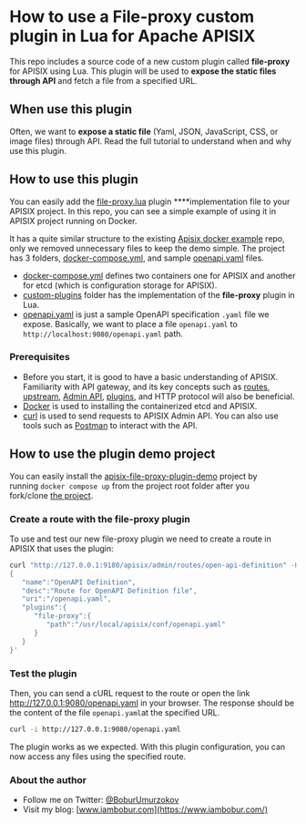 # How to use a File-proxy custom plugin in Lua for Apache APISIX

This repo includes a source code of a new custom plugin called **file-proxy** for APISIX using Lua. This plugin will be used to **expose the static files through API** and fetch a file from a specified URL.

## When use this plugin

Often, we want to **expose a static file** (Yaml, JSON, JavaScript, CSS, or image files) through API. Read the full tutorial to understand when and why use this plugin.

## How to use this plugin

You can easily add the [file-proxy.lua](https://github.com/Boburmirzo/apisix-file-proxy-plugin-demo/blob/main/custom-plugins/file-proxy.lua) plugin ****implementation file to your APISIX project. In this repo, you can see a simple example of using it in APISIX project running on Docker.

It has a quite similar structure to the existing [Apisix docker example](https://github.com/apache/apisix-docker/tree/master/example) repo, only we removed unnecessary files to keep the demo simple. The project has 3 folders, [docker-compose.yml](https://github.com/Boburmirzo/apisix-file-proxy-plugin-demo/blob/main/docker-compose.yml), and sample [openapi.yaml](https://github.com/Boburmirzo/apisix-file-proxy-plugin-demo/blob/main/openapi.yaml) files.

- [docker-compose.yml](https://github.com/Boburmirzo/apisix-file-proxy-plugin-demo/blob/main/docker-compose.yml) defines two containers one for APISIX and another for etcd (which is configuration storage for APISIX).
- [custom-plugins](https://github.com/Boburmirzo/apisix-file-proxy-plugin-demo/tree/main/custom-plugins) folder has the implementation of the **file-proxy** plugin in Lua.
- [openapi.yaml](https://github.com/Boburmirzo/apisix-file-proxy-plugin-demo/blob/main/openapi.yaml) is just a sample OpenAPI specification `.yaml` file we expose. Basically, we want to place a file `openapi.yaml` to `http://localhost:9080/openapi.yaml` path.

### Prerequisites

- Before you start, it is good to have a basic understanding of APISIX. Familiarity with API gateway, and its key concepts such as [routes](https://docs.api7.ai/apisix/key-concepts/routes), [upstream](https://docs.api7.ai/apisix/key-concepts/upstreams), [Admin API](https://apisix.apache.org/docs/apisix/admin-api/), [plugins](https://docs.api7.ai/apisix/key-concepts/plugins), and HTTP protocol will also be beneficial.
- [Docker](https://docs.docker.com/get-docker/) is used to installing the containerized etcd and APISIX.
- [curl](https://curl.se/) is used to send requests to APISIX Admin API. You can also use tools such as [Postman](https://www.postman.com/) to interact with the API.

## How to use the plugin demo project

You can easily install the [apisix-file-proxy-plugin-demo](https://github.com/Boburmirzo/apisix-file-proxy-plugin-demo) project by running `docker compose up` from the project root folder after you fork/clone [the project](https://github.com/Boburmirzo/apisix-file-proxy-plugin-demo). 

### Create a route with the file-proxy plugin

To use and test our new file-proxy plugin we need to create a route in APISIX that uses the plugin: 

```bash
curl "http://127.0.0.1:9180/apisix/admin/routes/open-api-definition" -H 'X-API-KEY: edd1c9f034335f136f87ad84b625c8f1' -X PUT -d '
{
   "name":"OpenAPI Definition",
   "desc":"Route for OpenAPI Definition file",
   "uri":"/openapi.yaml",
   "plugins":{
      "file-proxy":{
         "path":"/usr/local/apisix/conf/openapi.yaml"
      }
   }
}'
```

### Test the plugin

Then, you can send a cURL request to the route or open the link http://127.0.0.1:9080/openapi.yaml in your browser. The response should be the content of the file `openapi.yaml`at the specified URL.

```bash
curl -i http://127.0.0.1:9080/openapi.yaml
```

The plugin works as we expected. With this plugin configuration, you can now access any files using the specified route.

### About the author

- Follow me on Twitter: [@BoburUmurzokov](https://twitter.com/BoburUmurzokov)
- Visit my blog: [www.iambobur.com](https://www.iambobur.com/)

